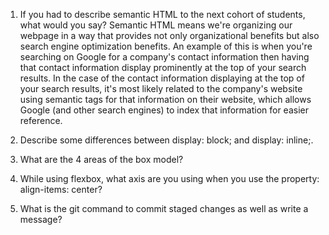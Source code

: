 1. If you had to describe semantic HTML to the next cohort of students, what would you say?
Semantic HTML means we're organizing our webpage in a way that provides not only organizational benefits but also search engine optimization benefits. An example of this is when you're searching on Google for a company's contact information then having that contact information display prominently at the top of your search results. In the case of the contact information displaying at the top of your search results, it's most likely related to the company's website using semantic tags for that information on their website, which allows Google (and other search engines) to index that information for easier reference.

2. Describe some differences between display: block; and display: inline;.


3. What are the 4 areas of the box model?

4. While using flexbox, what axis are you using when you use the property: align-items: center?

5. What is the git command to commit staged changes as well as write a message?